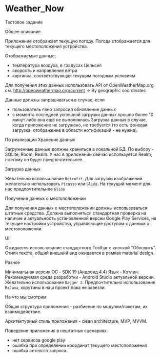 # Weather_Now
Тестовое задание

Общее описание

Приложение отображает текущую погоду.
Погода отображается для текущего местоположения устройства.

Отображаемые данные:
- температура воздуха, в градусах Цельсия
- скорость и направление ветра
- картинка, соответствующая текущим погодным условиям

Для получения этих данных использовать API от OpenWeatherMap.org
см. http://openweathermap.org/current -> By geographic coordinates

Данные должны запрашиваться в случае, если

- пользователь явно запросил обновление данных
- с момента последней успешной загрузки данных прошло более 10 минут либо она ещё не выполнялась
Загрузка данных в случае, когда приложение не загружено, не требуется 
(то есть фоновая загрузка, отображение в области нотификаций - не нужна).


По реализации
Хранение данных

Загруженные данные должны храниться в локальной БД. По выбору - SQLite, Room, Realm. 
У нас в приложении сейчас используется Realm, поэтому он будет предпочтительнее. 

Загрузка данных

Желательно использование `Retrofit`.
Для загрузки изображений желательно использовать `Picasso` или `Glide`.
На текущий момент для нас предпочтительнее `Glide`

Получение данных о местоположении

Для получения данных о местоположении должны использоваться штатные средства.
Должна выполняться стандартная проверка на наличие и актуальность установленной версии Google Play Services, на текущие настройки устройства, управляющие доступом к данным о местоположении.

UI

Ожидается использование стандартного Toolbar с кнопкой "Обновить".
Стили текста, общий внешний вид ожидается в рамках material design.

Разное

Минимальная версия ОС - SDK 19 (Андроид 4.4)
Язык - Котлин. 
Рекомендуемая среда разработки - Android Studio актуальной версии.
Желательно использование `Dagger 2`.
Предпочтительно использование `RxJava`, корутины в наш проект пока не завезли. 

На что мы смотрим

Общая структура приложения - разбиение по модулям/пакетам, их взаимодействие. 

Архитектурный стиль приложения - clean architecture, MVP, MVVM.

Поведение приложения в нештатных сценариях:

- нет сервисов google play
- ошибка при определении координат текущего местоположения
- ошибка сетевого запроса.
